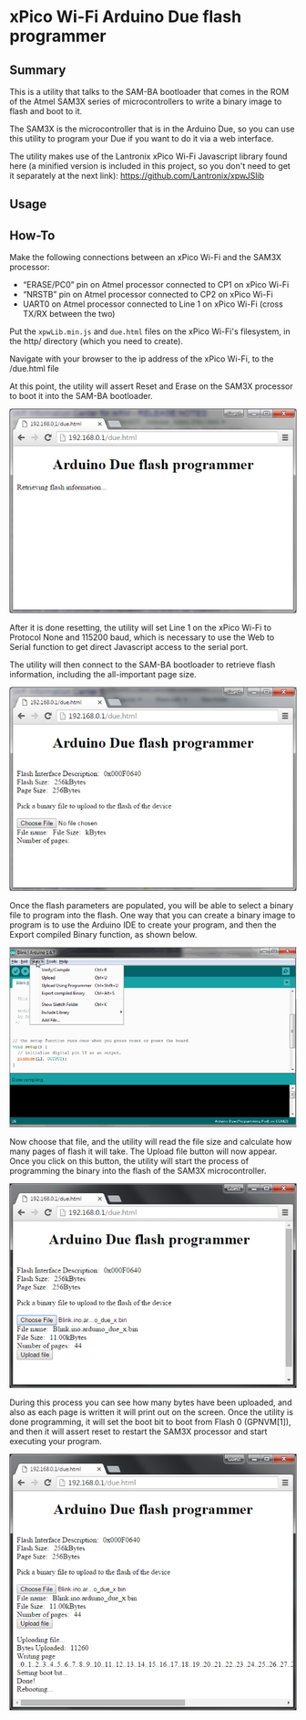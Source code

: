 # xPico Wi-Fi Arduino Due flash programmer

## Summary
This is a utility that talks to the SAM-BA bootloader that comes in the ROM of the Atmel SAM3X series of microcontrollers to write a binary image to flash and boot to it.

The SAM3X is the microcontroller that is in the Arduino Due, so you can use this utility to program your Due if you want to do it via a web interface.

The utility makes use of the Lantronix xPico Wi-Fi Javascript library found here (a minified version is included in this project, so you don't need to get it separately at the next link):
https://github.com/Lantronix/xpwJSlib


## Usage
## How-To

Make the following connections between an xPico Wi-Fi and the SAM3X processor:

*	“ERASE/PC0” pin on Atmel processor connected to CP1 on xPico Wi-Fi
*	“NRSTB” pin on Atmel processor connected to CP2 on xPico Wi-Fi
*	UART0 on Atmel processor connected to Line 1 on xPico Wi-Fi (cross TX/RX between the two)


Put the `xpwLib.min.js` and `due.html` files on the xPico Wi-Fi's filesystem, in the http/ directory (which you need to create).

Navigate with your browser to the ip address of the xPico Wi-Fi, to the /due.html file

At this point, the utility will assert Reset and Erase on the SAM3X processor to boot it into the SAM-BA bootloader.

![Reset screenshot](/images/reset.png)

After it is done resetting, the utility will set Line 1 on the xPico Wi-Fi to Protocol None and 115200 baud, which is necessary to use the Web to Serial function to get direct Javascript access to the serial port.

The utility will then connect to the SAM-BA bootloader to retrieve flash information, including the all-important page size.

![Information screenshot](/images/info.png)

Once the flash parameters are populated, you will be able to select a binary file to program into the flash. One way that you can create a binary image to program is to use the Arduino IDE to create your program, and then the Export compiled Binary function, as shown below.

![export](/images/arduinoExport.gif)

Now choose that file, and the utility will read the file size and calculate how many pages of flash it will take. The Upload file button will now appear. Once you click on this button, the utility will start the process of programming the binary into the flash of the SAM3X microcontroller.

![File info](/images/file.png)

During this process you can see how many bytes have been uploaded, and also as each page is written it will print out on the screen. Once the utility is done programming, it will set the boot bit to boot from Flash 0 (GPNVM[1]), and then it will assert reset to restart the SAM3X processor and start executing your program.

![Done](/images/done.png)
